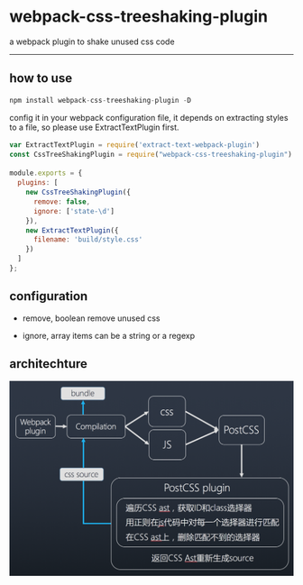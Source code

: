 # webpack-css-treeshaking-plugin

a webpack plugin to shake unused css code

-------

## how to use

```javascript
npm install webpack-css-treeshaking-plugin -D
```

config it in your webpack configuration file, it depends on extracting styles to a file, so please use ExtractTextPlugin first. 

```javascript
var ExtractTextPlugin = require('extract-text-webpack-plugin')
const CssTreeShakingPlugin = require("webpack-css-treeshaking-plugin")

module.exports = {
  plugins: [
    new CssTreeShakingPlugin({
      remove: false,
      ignore: ['state-\d']
    }),
    new ExtractTextPlugin({
      filename: 'build/style.css'
    })
  ]
};
```

## configuration
+ remove,  boolean
  remove unused css

+ ignore,  array
  items can be a string or a regexp
  

## architechture
<img src="architechture.png">


